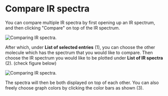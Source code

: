 # Compare IR spectra

You can compare multiple IR spectra by first opening up an IR spectrum, and then clicking "Compare" on top of the IR spectrum.

![Comparing IR spectra.]("compare.png")

After which, under __List of selected entries__ (1), you can choose the other molecule which has the spectrum that you would like to compare. Then choose the IR spectrum you would like to be plotted under __List of IR spectra__ (2). (check figure below)

![Comparing IR spectra.]("compare2.png")

The spectra will then be both displayed on top of each other. You can also freely choose graph colors by clicking the color bars as shown (3).